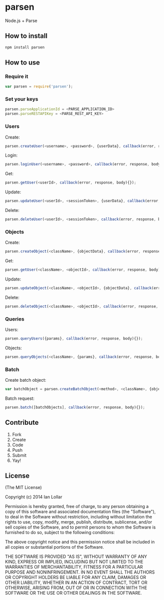 # parsen

Node.js + Parse

## How to install

```bash
npm install parsen
```

## How to use

### Require it

```js
var parsen = require('parsen');
```

### Set your keys

```js
parsen.parseApplicationId = <PARSE_APPLICATION_ID>
parsen.parseRESTAPIKey = <PARSE_REST_API_KEY>
```

### Users

Create:

```js
parsen.createUser(<username>, <password>, {userData}, callback(error, response, body){});
```

Login:

```js
parsen.loginUser(<username>, <password>, callback(error, response, body){});
```

Get:

```js
parsen.getUser(<userId>, callback(error, response, body){});
```

Update:

```js
parsen.updateUser(<userId>, <sessionToken>, {userData}, callback(error, response, body){});
```

Delete:

```js
parsen.deleteUser(<userId>, <sessionToken>, callback(error, response, body){});
```

### Objects

Create:

```js
parsen.createObject(<className>, {objectData}, callback(error, response, body){});
```

Get:

```js
parsen.getUser(<className>, <objectId>, callback(error, response, body){});
```

Update:

```js
parsen.updateObject(<className>, <objectId>, {objectData}, callback(error, response, body){});
```

Delete:

```js
parsen.deleteObject(<className>, <objectId>, callback(error, response, body){});
```

### Queries

Users:

```js
parsen.queryUsers({params}, callback(error, response, body){});
```

Objects:

```js
parsen.queryObjects(<className>, {params}, callback(error, response, body){});
```

### Batch

Create batch object:

```js
var batchObject = parsen.createBatchObject(<method>, <className>, {objectData});
```

Batch request:

```js
parsen.batch([batchObjects], callback(error, response, body){});
```

## Contribute

1. Fork
2. Create
3. Code
4. Push
5. Submit
6. Yay!

## License

(The MIT License)

Copyright (c) 2014 Ian Lollar

Permission is hereby granted, free of charge, to any person obtaining a copy of this software and associated documentation files (the "Software"), to deal in the Software without restriction, including without limitation the rights to use, copy, modify, merge, publish, distribute, sublicense, and/or sell copies of the Software, and to permit persons to whom the Software is furnished to do so, subject to the following conditions:

The above copyright notice and this permission notice shall be included in all copies or substantial portions of the Software.

THE SOFTWARE IS PROVIDED "AS IS", WITHOUT WARRANTY OF ANY KIND, EXPRESS OR IMPLIED, INCLUDING BUT NOT LIMITED TO THE WARRANTIES OF MERCHANTABILITY, FITNESS FOR A PARTICULAR PURPOSE AND NONINFRINGEMENT. IN NO EVENT SHALL THE AUTHORS OR COPYRIGHT HOLDERS BE LIABLE FOR ANY CLAIM, DAMAGES OR OTHER LIABILITY, WHETHER IN AN ACTION OF CONTRACT, TORT OR OTHERWISE, ARISING FROM, OUT OF OR IN CONNECTION WITH THE SOFTWARE OR THE USE OR OTHER DEALINGS IN THE SOFTWARE.

